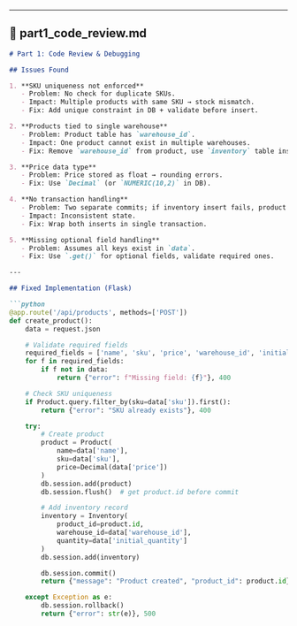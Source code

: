 
---

## 📝 part1_code_review.md
```markdown
# Part 1: Code Review & Debugging

## Issues Found

1. **SKU uniqueness not enforced**
   - Problem: No check for duplicate SKUs.
   - Impact: Multiple products with same SKU → stock mismatch.
   - Fix: Add unique constraint in DB + validate before insert.

2. **Products tied to single warehouse**
   - Problem: Product table has `warehouse_id`.
   - Impact: One product cannot exist in multiple warehouses.
   - Fix: Remove `warehouse_id` from product, use `inventory` table instead.

3. **Price data type**
   - Problem: Price stored as float → rounding errors.
   - Fix: Use `Decimal` (or `NUMERIC(10,2)` in DB).

4. **No transaction handling**
   - Problem: Two separate commits; if inventory insert fails, product still created.
   - Impact: Inconsistent state.
   - Fix: Wrap both inserts in single transaction.

5. **Missing optional field handling**
   - Problem: Assumes all keys exist in `data`.
   - Fix: Use `.get()` for optional fields, validate required ones.

---

## Fixed Implementation (Flask)

```python
@app.route('/api/products', methods=['POST'])
def create_product():
    data = request.json

    # Validate required fields
    required_fields = ['name', 'sku', 'price', 'warehouse_id', 'initial_quantity']
    for f in required_fields:
        if f not in data:
            return {"error": f"Missing field: {f}"}, 400

    # Check SKU uniqueness
    if Product.query.filter_by(sku=data['sku']).first():
        return {"error": "SKU already exists"}, 400

    try:
        # Create product
        product = Product(
            name=data['name'],
            sku=data['sku'],
            price=Decimal(data['price'])
        )
        db.session.add(product)
        db.session.flush()  # get product.id before commit

        # Add inventory record
        inventory = Inventory(
            product_id=product.id,
            warehouse_id=data['warehouse_id'],
            quantity=data['initial_quantity']
        )
        db.session.add(inventory)

        db.session.commit()
        return {"message": "Product created", "product_id": product.id}, 201

    except Exception as e:
        db.session.rollback()
        return {"error": str(e)}, 500
